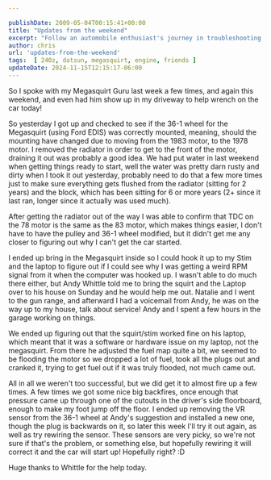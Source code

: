 ```yaml
---

publishDate: 2009-05-04T00:15:41+00:00
title: "Updates from the weekend"
excerpt: "Follow an automobile enthusiast's journey in troubleshooting issues with Megasquirt, and gain insight into overcoming hurdles in classic car restorati..."
author: chris
url: 'updates-from-the-weekend'
tags:  [ 240z, datsun, megasquirt, engine, friends ] 
updateDate: 2024-11-15T12:15:17-06:00
---
```


So I spoke with my Megasquirt Guru last week a few times, and again this weekend, and even had him show up in my driveway to help wrench on the car today! 

So yesterday I got up and checked to see if the 36-1 wheel for the Megasquirt (using Ford EDIS) was correctly mounted, meaning, should the mounting have changed due to moving from the 1983 motor, to the 1978 motor. I removed the radiator in order to get to the front of the motor, draining it out was probably a good idea. We had put water in last weekend when getting things ready to start, well the water was pretty darn rusty and dirty when I took it out yesterday, probably need to do that a few more times just to make sure everything gets flushed from the radiator (sitting for 2 years) and the block, which has been sitting for 6 or more years (2+ since it last ran, longer since it actually was used much). 

After getting the radiator out of the way I was able to confirm that TDC on the 78 motor is the same as the 83 motor, which makes things easier, I don't have to have the pulley and 36-1 wheel modified, but it didn't get me any closer to figuring out why I can't get the car started.

I ended up bring in the Megasquirt inside so I could hook it up to my Stim and the laptop to figure out if I could see why I was getting a weird RPM signal from it when the computer was hooked up. I wasn't able to do much there either, but Andy Whittle told me to bring the squirt and the Laptop over to his house on Sunday and he would help me out. Natalie and I went to the gun range, and afterward I had a voicemail from Andy, he was on the way up to my house, talk about service! Andy and I spent a few hours in the garage working on things. 

We ended up figuring out that the squirt/stim worked fine on his laptop, which meant that it was a software or hardware issue on my laptop, not the megasquirt. From there he adjusted the fuel map quite a bit, we seemed to be flooding the motor so we dropped a lot of fuel, took all the plugs out and cranked it, trying to get fuel out if it was truly flooded, not much came out.

All in all we weren't too successful, but we did get it to almost fire up a few times. A few times we got some nice big backfires, once enough that pressure came up through one of the cutouts in the driver's side floorboard, enough to make my foot jump off the floor. I ended up removing the VR sensor from the 36-1 wheel at Andy's suggestion and installed a new one, though the plug is backwards on it, so later this week I'll try it out again, as well as try rewiring the sensor. These sensors are very picky, so we're not sure if that's the problem, or something else, but hopefully rewiring it will correct it and the car will start up! Hopefully right? :D 

Huge thanks to Whittle for the help today.

